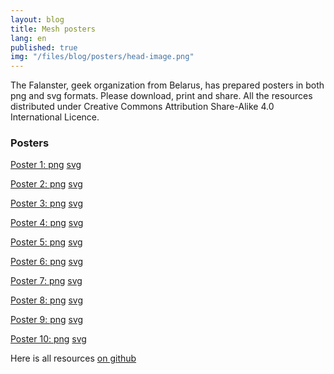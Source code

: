 ```yaml
---
layout: blog
title: Mesh posters
lang: en
published: true
img: "/files/blog/posters/head-image.png"
---
```


The Falanster, geek organization from Belarus, has prepared posters in both png and svg formats. Please download, print and share. All the resources distributed under Creative Commons Attribution Share-Alike 4.0 International Licence.

<h3>Posters</h3>

<div class="grid">

<div class="grid-row">
  <div class="element align-center">
    <p>
      <a href="/files/blog/posters/posters_en/poster_1_en_2.png">
    </p>
    <p>
      Poster 1:
      <a href="/files/blog/posters/posters_en/poster_1_en_2.png">png</a>
      <a href="/files/blog/posters/posters_en/poster_1_en.svg">svg</a>
    </p>
  </div>

  <div class="element align-center">
    <p>
      <a href="/files/blog/posters/posters_en/poster_2_en_2.png">
    </p>
    <p>
      Poster 2:
      <a href="/files/blog/posters/posters_en/poster_2_en_2.png">png</a>
      <a href="/files/blog/posters/posters_en/poster_2_en.svg">svg</a>
    </p>
  </div>

  <div class="element align-center">
    <p>
      <a href="/files/blog/posters/posters_en/poster_3_en_2.png">
    </p>
    <p>
      Poster 3:
      <a href="/files/blog/posters/posters_en/poster_3_en_2.png">png</a>
      <a href="/files/blog/posters/posters_en/poster_3_en.svg">svg</a>
    </p>
  </div>

  <div class="element align-center">
    <p>
      <a href="/files/blog/posters/posters_en/poster_4_en_2.png">
    </p>
    <p>
      Poster 4:
      <a href="/files/blog/posters/posters_en/poster_4_en_2.png">png</a>
      <a href="/files/blog/posters/posters_en/poster_4_en.svg">svg</a>
    </p>
  </div>

  <div class="element align-center">
    <p>
      <a href="/files/blog/posters/posters_en/poster_5_en_2.png">
    </p>
    <p>
      Poster 5:
      <a href="/files/blog/posters/posters_en/poster_5_en_2.png">png</a>
      <a href="/files/blog/posters/posters_en/poster_5_en.svg">svg</a>
    </p>
  </div>

  <div class="element align-center">
    <p>
      <a href="/files/blog/posters/posters_en/poster_6_en_2.png">
    </p>
    <p>
      Poster 6:
      <a href="/files/blog/posters/posters_en/poster_6_en_2.png">png</a>
      <a href="/files/blog/posters/posters_en/poster_6_en.svg">svg</a>
    </p>
  </div>

  <div class="element align-center">
    <p>
      <a href="/files/blog/posters/posters_en/poster_7_en_2.png">
    </p>
    <p>
      Poster 7:
      <a href="/files/blog/posters/posters_en/poster_7_en_2.png">png</a>
      <a href="/files/blog/posters/posters_en/poster_7_en.svg">svg</a>
    </p>
  </div>

  <div class="element align-center">
    <p>
      <a href="/files/blog/posters/posters_en/poster_8_en_2.png">
    </p>
    <p>
      Poster 8:
      <a href="/files/blog/posters/posters_en/poster_8_en_2.png">png</a>
      <a href="/files/blog/posters/posters_en/poster_8_en.svg">svg</a>
    </p>
  </div>

  <div class="element align-center">
    <p>
      <a href="/files/blog/posters/posters_en/poster_9_en_2.png">
    </p>
    <p>
      Poster 9:
      <a href="/files/blog/posters/posters_en/poster_9_en_2.png">png</a>
      <a href="/files/blog/posters/posters_en/poster_9_en.svg">svg</a>
    </p>
  </div>

  <div class="element align-center">
    <p>
      <a href="/files/blog/posters/posters_en/poster_10_en_2.png">
    </p>
    <p>
      Poster 10:
      <a href="/files/blog/posters/posters_en/poster_10_en_2.png">png</a>
      <a href="/files/blog/posters/posters_en/poster_10_en.svg">svg</a>
    </p>
  </div>

Here is all resources <a href="https://github.com/communitytechnology/communitytechnology.github.io/tree/master/files/blog/posters">on github</a> 

</div>
